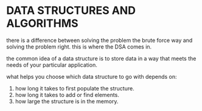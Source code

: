 # DATA STRUCTURES AND ALGORITHMS

there is a difference between solving the problem the brute force way and solving the problem right. this is where the DSA comes in.

the common idea of a data structure is to store data in a way that meets the needs of your particular application.

what helps you choose which data structure to go with depends on:

1. how long it takes to first populate the structure.
2. how long it takes to add or find elements.
3. how large the structure is in the memory.

